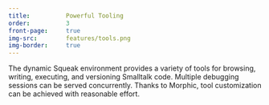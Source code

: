 ```yaml
---
title:          Powerful Tooling
order:          3
front-page:     true
img-src:        features/tools.png
img-border:     true
---
```

The dynamic Squeak environment provides a variety of tools for browsing, writing, executing, and versioning Smalltalk code. Multiple debugging sessions can be served concurrently. Thanks to Morphic, tool customization can be achieved with reasonable effort.
